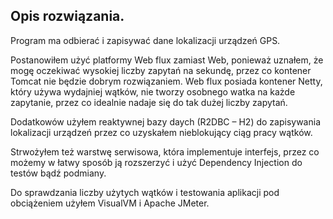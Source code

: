 ## Opis rozwiązania.

Program ma odbierać i zapisywać dane lokalizacji urządzeń GPS.

Postanowiłem użyć platformy Web flux zamiast Web, ponieważ uznałem, że mogę oczekiwać
wysokiej liczby zapytań na sekundę, przez co kontener Tomcat nie będzie dobrym rozwiązaniem.
Web flux posiada kontener Netty, który używa wydajniej wątków, nie tworzy osobnego
watka na każde zapytanie, przez co idealnie nadaje się do tak dużej liczby zapytań.

Dodatkowów użyłem reaktywnej bazy daych (R2DBC – H2) do zapisywania lokalizacji urządzeń przez
co uzyskałem nieblokujący ciąg pracy wątków.

Strwożyłem też warstwę serwisowa, która implementuje interfejs, przez co możemy w łatwy sposób ją 
rozszerzyć i użyć Dependency Injection do testów bądź podmiany.

Do sprawdzania liczby użytych wątków i testowania aplikacji pod obciążeniem użyłem VisualVM i Apache JMeter.

